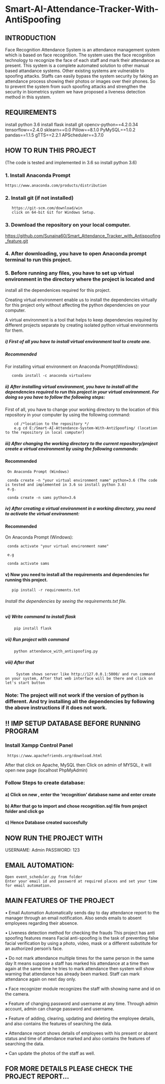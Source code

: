 # Smart-AI-Attendance-Tracker-With-AntiSpoofing

## INTRODUCTION
Face Recognition Attendance System is an attendance management system which is based on face recognition. The system uses the face recognition technology to recognize the face of each staff and mark their attendance as present. This system is a complete automated solution to other manual based attandance systems. Other existing systems are vulnerable to spoofing attacks. Staffs can easily bypass the system security by faking an attendance process showing their photos or images over their phones. So to prevent the system from such spoofing attacks and strengthen the security in biometrics system we have proposed a  liveness detection method in this system.

## REQUIREMENTS
install python 3.6
install flask
install git
opencv-python==4.2.0.34
tensorflow==2.4.0
sklearn==0.0
Pillow==8.1.0
PyMySQL==1.0.2
pandas==1.1.5
gTTS==2.2.1
APScheduler==3.7.0

## HOW TO RUN THIS PROJECT
(The code is tested and implemented in 3.6 so install python 3.6)

### 1. Install Anaconda Prompt
    https://www.anaconda.com/products/distribution

### 2. Install git (if not installed)
       https://git-scm.com/download/win
       click on 64-bit Git for Windows Setup.

### 3.  Download the repository on your local computer.

https://github.com/Sunaina60/Smart_Attendance_Tracker_with_Antispoofing_feature.git

### 4. After downloading, you have to open Anaconda prompt terminal to run this project.


### 5. Before running any files, you have to set up  virtual environment in the directory where the project is located and 
install all the dependenices required for this project.

Creating virtual environment enable us to install the dependencies virtually for this project only without affecting the python dependencies on  your computer.

A virtual environment is a tool that helps to keep dependencies required by different projects separate by creating isolated python virtual environments for them.


##### i) First of all you have to install virtual environment tool to create one.
       
##### Recommended
For installing virtual environment on Anaconda Prompt(Windows):


       conda install -c anaconda virtualenv
     
     
##### ii) After installing virtual environment, you have to install all the dependencies required to run this project in your virtual environment. For doing so you have to follow the following steps:
  
  
  First of all, you have to change your working directory to the location of this repository in your computer by using the following command:
  
  
        cd /*location to the repository */
        e.g cd E:/Smart-AI-Attendance-System-With-AntiSpoofing/ (location to the repository in local computer)
  
  
 ##### iii) After changing the working directory to the current repository/project create a virtual environment by using the following commands:
  
 #### Recommended
     On Anaconda Prompt (Windows)
     
     conda create -n "your virtual environment name" python=3.6 (The code is tested and implemented in 3.6 so install python 3.6)
     e.g.
     
     conda create -n sams python=3.6
     
     
##### iv) After creating a virtual environment in a working directory, you need to activate the virtual environment:

 
 #### Recommended
   On Anaconda Prompt (Windows):
  
     conda activate "your virtual environment name"
   
     e.g 
   
     conda activate sams

#### v) Now you need to install all the requirements and dependencies for running this project.
       
       pip install -r requirements.txt

###### Install the dependencies by seeing the requirements.txt file.

##### vi) Write command to install flask
        pip install flask
  
##### vii) Run project with command
        python attendance_with_antispoofing.py

##### viii) After that
         System shows server like http://127.0.0.1:5000/ and run command on your system, After that web interface will be there and click on let's start button 
  
### Note: The project will not work if the version of python is different. And try installing all the dependencies by following the above instructions if it does not work.

## !! IMP SETUP DATABASE BEFORE RUNNING PROGRAM
###  Install Xampp Control Panel
     https://www.apachefriends.org/download.html
After that click on Apache, MySQL then Click on admin of MYSQL, it will open new page (localhost PhpMyAdmin)

### Follow Steps to create database:
#### a) Click on new , enter the ‘recognition’ database name and enter create
#### b) After that go to import and chose recognition.sql file from project folder and click go
#### c) Hence Database created succesfully

## NOW RUN THE PROJECT WITH 
USERNAME: Admin
PASSWORD: 123

## EMAIL AUTOMATION:
 	Open event_scheduler.py from folder 
 	Enter your email id and password at required places and set your time for email automation.

## MAIN FEATURES OF THE PROJECT
•	Email Automation
 	Automatically sends day to day attendance report to the manager through an email notification. 
 	Also sends emails to absent employees regarding their absence.

•	Liveness detection method for checking the frauds
 	This project has anti spoofing features means Facial anti-spoofing is the task of preventing false facial verification by using a photo, video, mask or a different substitute for an authorized person’s face.
 
•	Do not mark attendance multiple times for the same person in the same day
 	It means suppose a staff has marked his attendance at a time then again at the same time he tries to mark attendance then system will show warning that attendance has already been marked. Staff can mark attendance again on next day only.

•	Face recognizer module recognizes the staff with showing name and id on the camera.

•	Feature of changing password and username at any time.
 	Through admin account, admin can change password and username.

•	Feature of adding, clearing, updating and deleting the employee details, and also contains the features of searching the data.

•	Attendance report shows details of employees with his present or absent status and time of attendance marked and also contains the features of searching the data.

•	Can update the photos of the staff as well.

## FOR MORE DETAILS PLEASE CHECK THE PROJECT REPORT...
